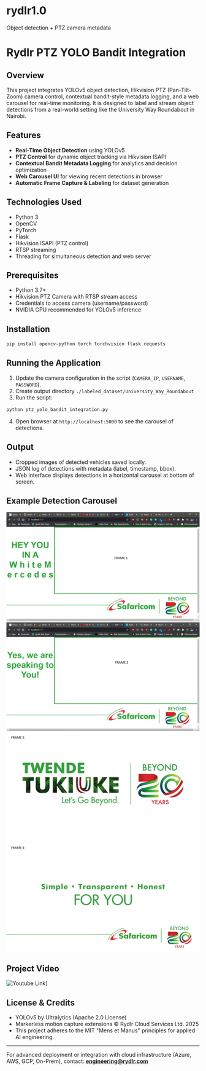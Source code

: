 # rydlr1.0
Object detection + PTZ camera metadata
# Rydlr PTZ YOLO Bandit Integration

## Overview
This project integrates YOLOv5 object detection, Hikvision PTZ (Pan-Tilt-Zoom) camera control, contextual bandit-style metadata logging, and a web carousel for real-time monitoring. It is designed to label and stream object detections from a real-world setting like the University Way Roundabout in Nairobi.

## Features
- **Real-Time Object Detection** using YOLOv5
- **PTZ Control** for dynamic object tracking via Hikvision ISAPI
- **Contextual Bandit Metadata Logging** for analytics and decision optimization
- **Web Carousel UI** for viewing recent detections in browser
- **Automatic Frame Capture & Labeling** for dataset generation

## Technologies Used
- Python 3
- OpenCV
- PyTorch
- Flask
- Hikvision ISAPI (PTZ control)
- RTSP streaming
- Threading for simultaneous detection and web server

## Prerequisites
- Python 3.7+
- Hikvision PTZ Camera with RTSP stream access
- Credentials to access camera (username/password)
- NVIDIA GPU recommended for YOLOv5 inference

## Installation
```bash
pip install opencv-python torch torchvision flask requests
```

## Running the Application
1. Update the camera configuration in the script (`CAMERA_IP`, `USERNAME`, `PASSWORD`).
2. Create output directory `./labeled_dataset/University_Way_Roundabout`
3. Run the script:
```bash
python ptz_yolo_bandit_integration.py
```
4. Open browser at `http://localhost:5000` to see the carousel of detections.

## Output
- Cropped images of detected vehicles saved locally.
- JSON log of detections with metadata (label, timestamp, bbox).
- Web interface displays detections in a horizontal carousel at bottom of screen.

## Example Detection Carousel
![Web Carousel][def5]
![Web Carousel][def4]
![Web Carousel][def3]
![Web Carousel][def2]

## Project Video
![Youtube Link][def]]

## License & Credits
- YOLOv5 by Ultralytics (Apache 2.0 License)
- Markerless motion capture extensions © Rydlr Cloud Services Ltd. 2025
- This project adheres to the MIT "Mens et Manus" principles for applied AI engineering.

---
For advanced deployment or integration with cloud infrastructure (Azure, AWS, GCP, On-Prem), 
contact: **engineering@rydlr.com**

[def]: https://www.youtube.com/watch?v=GaFGobAArek
[def2]: ./sample_carousel_view_4.jpg
[def3]: ./sample_carousel_view_3.jpg
[def4]: ./sample_carousel_view_2.jpg
[def5]: ./sample_carousel_view.jpg